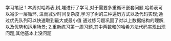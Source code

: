 学习笔记
1.本周对哈希表,树,堆进行了学习,对于需要多重循环嵌套问题,哈希表可以减少一层循环,
进而减少时间复杂度,学习了树的三种遍历方式以及代码实现;通过优先队列可以快速取到最大或最小值
通过练习题巩固了对以上数据结构的理解,以及优势和运用场景;
2.重新练习第一周习题,其中两数和的哈希方法代码实现出现问题,其他基本上没问题